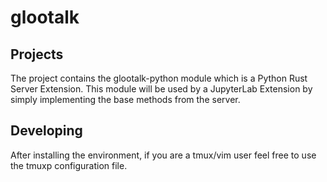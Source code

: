 # glootalk

## Projects

The project contains the glootalk-python module which is a Python Rust Server Extension. This module will be used
by a JupyterLab Extension by simply implementing the base methods from the server. 

## Developing

After installing the environment, if you are a tmux/vim user feel free to use the tmuxp configuration file.
